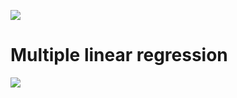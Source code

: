 ![](https://i.imgur.com/oVxgUVl.png)

# Multiple linear regression
![](https://i.imgur.com/8OZ0iCu.png)
